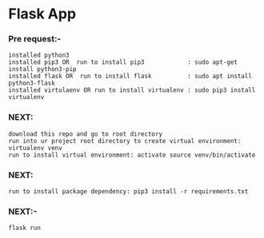 # Flask App

### Pre request:-
    installed python3
    installed pip3 OR  run to install pip3            : sudo apt-get install python3-pip
    installed flask OR  run to install flask          : sudo apt install python3-flask
    installed virtulaenv OR run to install virtualenv : sudo pip3 install virtualenv
### NEXT:
	download this repo and go to root directory
	run into ur project root directory to create virtual environment: virtualenv venv
	run to install virtual environment: activate source venv/bin/activate
### NEXT:
	run to install package dependency: pip3 install -r requirements.txt
### NEXT:-
    flask run
